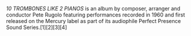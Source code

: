 _10 TROMBONES LIKE 2 PIANOS_ is an album by composer, arranger and conductor Pete Rugolo featuring performances recorded in 1960 and first released on the Mercury label as part of its audiophile Perfect Presence Sound Series.[1][2][3][4]
